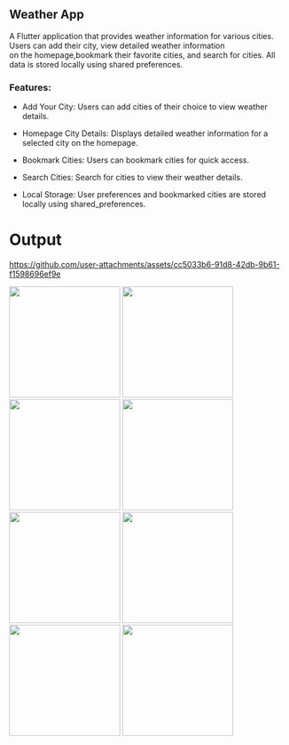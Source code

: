 ## Weather App

A Flutter application that provides weather information for various cities. Users can add their city, view detailed weather information </br>on the homepage,bookmark their favorite cities, and search for cities. All data is stored locally using shared preferences.

### Features:

- Add Your City: Users can add cities of their choice to view weather details.

- Homepage City Details: Displays detailed weather information for a selected city on the homepage.

- Bookmark Cities: Users can bookmark cities for quick access.

- Search Cities: Search for cities to view their weather details.

- Local Storage: User preferences and bookmarked cities are stored locally using shared_preferences.

# Output

https://github.com/user-attachments/assets/cc5033b6-91d8-42db-9b61-f1598696ef9e

<img src = "https://github.com/user-attachments/assets/67ac0990-f83b-4cfa-b715-06bd1776e8af" width="200">
<img src = "https://github.com/user-attachments/assets/fdf67aea-6c51-47cd-988a-0993610ce9ab" width="200">
<img src = "https://github.com/user-attachments/assets/9394ae98-afe9-4893-8556-652cb42b2ccc" width="200">
<img src = "https://github.com/user-attachments/assets/87a19580-cc86-4e32-83a2-36e16df1483a" width="200">
<img src = "https://github.com/user-attachments/assets/c89f17fb-07d3-466a-8272-f6b229322d75" width="200">
<img src = "https://github.com/user-attachments/assets/4f71ff14-8b61-4c87-91f9-7d51499626d2" width="200">
<img src = "https://github.com/user-attachments/assets/6a52c010-ecce-4331-bc24-3aafdc152e01" width="200">
<img src = "https://github.com/user-attachments/assets/058b50bf-d106-4eaa-9496-aefde693b7ba" width="200">


